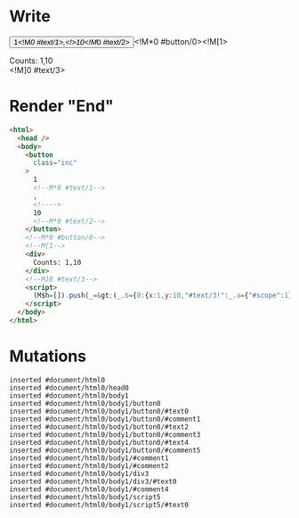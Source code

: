 # Write
  <button class=inc>1<!M*0 #text/1>,<!>10<!M*0 #text/2></button><!M*0 #button/0><!M[1><div>Counts: 1,10</div><!M]0 #text/3><script>(M$h=[]).push(_=>(_.b={0:{x:1,y:10,"#text/3!":_.a={"#scope":1},"#scope":0},1:_.a}),[0,"packages/translator-interop/src/__tests__/fixtures/custom-tag-parameters-from-args/components/custom-tag.marko_0_x_y",])</script>


# Render "End"
```html
<html>
  <head />
  <body>
    <button
      class="inc"
    >
      1
      <!--M*0 #text/1-->
      ,
      <!---->
      10
      <!--M*0 #text/2-->
    </button>
    <!--M*0 #button/0-->
    <!--M[1-->
    <div>
      Counts: 1,10
    </div>
    <!--M]0 #text/3-->
    <script>
      (M$h=[]).push(_=&gt;(_.b={0:{x:1,y:10,"#text/3!":_.a={"#scope":1},"#scope":0},1:_.a}),[0,"packages/translator-interop/src/__tests__/fixtures/custom-tag-parameters-from-args/components/custom-tag.marko_0_x_y",])
    </script>
  </body>
</html>
```

# Mutations
```
inserted #document/html0
inserted #document/html0/head0
inserted #document/html0/body1
inserted #document/html0/body1/button0
inserted #document/html0/body1/button0/#text0
inserted #document/html0/body1/button0/#comment1
inserted #document/html0/body1/button0/#text2
inserted #document/html0/body1/button0/#comment3
inserted #document/html0/body1/button0/#text4
inserted #document/html0/body1/button0/#comment5
inserted #document/html0/body1/#comment1
inserted #document/html0/body1/#comment2
inserted #document/html0/body1/div3
inserted #document/html0/body1/div3/#text0
inserted #document/html0/body1/#comment4
inserted #document/html0/body1/script5
inserted #document/html0/body1/script5/#text0
```